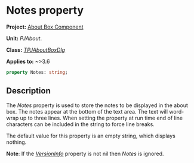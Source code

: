 # Notes property

**Project:** [About Box Component](../API.md)

**Unit:** _PJAbout_.

**Class:** [_TPJAboutBoxDlg_](./TPJAboutBoxDlg.md)

**Applies to:** ~>3.6

```pascal
property Notes: string;
```

## Description

The _Notes_ property is used to store the notes to be displayed in the about box. The notes appear at the bottom of the text area. The text will word-wrap up to three lines. When setting the property at run time end of line characters can be included in the string to force line breaks.

The default value for this property is an empty string, which displays nothing.

**Note**: If the [_VersionInfo_](./TPJAboutBoxDlg-VersionInfo.md) property is not nil then _Notes_ is ignored.
